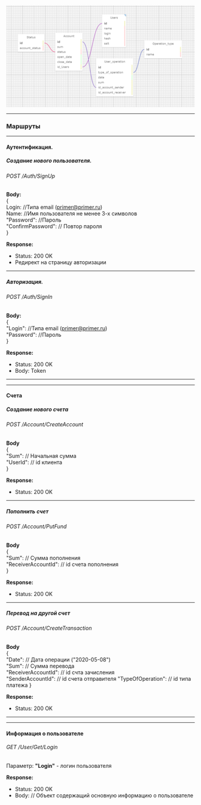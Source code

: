 ﻿![database schema](./Module_AlexeevD/DbSchema.png "Схема базы данных")  



***
### Маршруты
***
#### Аутентификация.

##### Создание нового пользователя. 

###### POST /Auth/SignUp


**Body:**  
 {  
 Login: //Типа email (primer@primer.ru)   
 Name: //Имя пользователя  не менее 3-х символов    
 "Password": //Пароль  
 "ConfirmPassword": // Повтор пароля  
}

**Response:**

- Status: 200 OK
- Редирект на страницу авторизации  
***
##### Авторизация. 

###### POST /Auth/SignIn


**Body:**  
 {  
 "Login": //Типа email (primer@primer.ru)   
 "Password": //Пароль  
}

**Response:**

- Status: 200 OK
- Body: Token
***  
***  
#### Счета
##### Создание нового счета
###### POST /Account/CreateAccount
**Body**  
{  
"Sum": // Начальная сумма  
"UserId": // id клиента  
}   

**Response:**

- Status: 200 OK
***


##### Пополнить счет
###### POST /Account/PutFund
**Body**  
{  
"Sum": // Сумма пополнения  
"ReceiverAccountId": // id счета пополнения  
}   

**Response:**

- Status: 200 OK
***

##### Перевод на другой счет
###### POST /Account/CreateTransaction
**Body**  
{  
"Date": // Дата операции ("2020-05-08")  
"Sum": // Сумма перевода  
"ReceiverAccountId": // id счта зачисления  
"SenderAccountId": // id счета отправителя
"TypeOfOperation": // id типа платежа
}   

**Response:**

- Status: 200 OK

***
***
#### Информация о пользователе
###### GET /User/Get/Login
Параметр: **"Login"** - логин пользователя

**Response:**

- Status: 200 OK
- Body: // Объект содержащий основную информацию о пользователе
